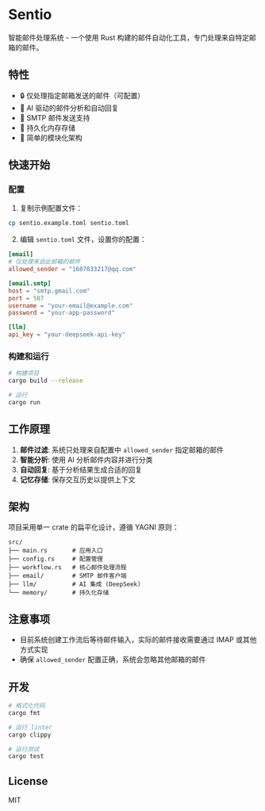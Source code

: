 # Sentio

智能邮件处理系统 - 一个使用 Rust 构建的邮件自动化工具，专门处理来自特定邮箱的邮件。

## 特性

- 🔒 仅处理指定邮箱发送的邮件（可配置）
- 🤖 AI 驱动的邮件分析和自动回复
- 📧 SMTP 邮件发送支持
- 💾 持久化内存存储
- 🔧 简单的模块化架构

## 快速开始

### 配置

1. 复制示例配置文件：

```bash
cp sentio.example.toml sentio.toml
```

2. 编辑 `sentio.toml` 文件，设置你的配置：

```toml
[email]
# 仅处理来自此邮箱的邮件
allowed_sender = "1607033217@qq.com"

[email.smtp]
host = "smtp.gmail.com"
port = 587
username = "your-email@example.com"
password = "your-app-password"

[llm]
api_key = "your-deepseek-api-key"
```

### 构建和运行

```bash
# 构建项目
cargo build --release

# 运行
cargo run
```

## 工作原理

1. **邮件过滤**: 系统只处理来自配置中 `allowed_sender` 指定邮箱的邮件
2. **智能分析**: 使用 AI 分析邮件内容并进行分类
3. **自动回复**: 基于分析结果生成合适的回复
4. **记忆存储**: 保存交互历史以提供上下文

## 架构

项目采用单一 crate 的扁平化设计，遵循 YAGNI 原则：

```
src/
├── main.rs       # 应用入口
├── config.rs     # 配置管理
├── workflow.rs   # 核心邮件处理流程
├── email/        # SMTP 邮件客户端
├── llm/          # AI 集成 (DeepSeek)
└── memory/       # 持久化存储
```

## 注意事项

- 目前系统创建工作流后等待邮件输入，实际的邮件接收需要通过 IMAP 或其他方式实现
- 确保 `allowed_sender` 配置正确，系统会忽略其他邮箱的邮件

## 开发

```bash
# 格式化代码
cargo fmt

# 运行 linter
cargo clippy

# 运行测试
cargo test
```

## License

MIT
